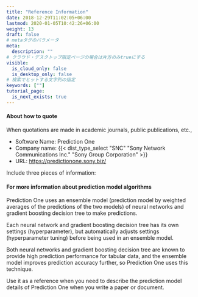 ```yaml
---
title: "Reference Information"
date: 2018-12-29T11:02:05+06:00
lastmod: 2020-01-05T10:42:26+06:00
weight: 13
draft: false
# metaタグのパラメータ
meta:
  description: ""
# クラウド・デスクトップ限定ページの場合は片方のみtrueにする
visible:
  is_cloud_only: false
  is_desktop_only: false
# 検索でヒットする文字列の指定
keywords: [""]
tutorial_page:
  is_next_exists: true
---
```


#### About how to quote

When quotations are made in academic journals, public publications, etc.,

- Software Name: Prediction One
- Company name: {{< dist_type_select "SNC" "Sony Network Communications Inc." "Sony Group Corporation" >}}
- URL: https://predictionone.sony.biz/

Include three pieces of information:

#### For more information about prediction model algorithms

Prediction One uses an ensemble model (prediction model by weighted averages of the predictions of the two models) of neural networks and gradient boosting decision tree to make predictions.

Each neural network and gradient boosting decision tree has its own settings (hyperparameter), but automatically adjusts settings (hyperparameter tuning) before being used in an ensemble model.

Both neural networks and gradient boosting decision tree are known to provide high prediction performance for tabular data, and the ensemble model improves prediction accuracy further, so Prediction One uses this technique.

Use it as a reference when you need to describe the prediction model details of Prediction One when you write a paper or document.

